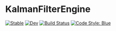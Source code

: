 # KalmanFilterEngine

[![Stable](https://img.shields.io/badge/docs-stable-blue.svg)](https://FraCpl.github.io/KalmanFilterEngine.jl/stable/)
[![Dev](https://img.shields.io/badge/docs-dev-blue.svg)](https://FraCpl.github.io/KalmanFilterEngine.jl/dev/)
[![Build Status](https://github.com/FraCpl/KalmanFilterEngine.jl/actions/workflows/CI.yml/badge.svg?branch=master)](https://github.com/FraCpl/KalmanFilterEngine.jl/actions/workflows/CI.yml?query=branch%3Amaster)
[![Code Style: Blue](https://img.shields.io/badge/code%20style-blue-4495d1.svg)](https://github.com/invenia/BlueStyle)
